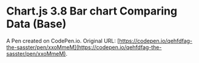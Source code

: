 # Chart.js  3.8 Bar chart Comparing Data (Base)

A Pen created on CodePen.io. Original URL: [https://codepen.io/qehfdfag-the-sasster/pen/xxoMmeM](https://codepen.io/qehfdfag-the-sasster/pen/xxoMmeM).

